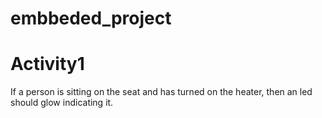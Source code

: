 # embbeded_project 
# Activity1 
If a person is sitting on the seat and has turned on the heater, then an led should glow indicating it.
